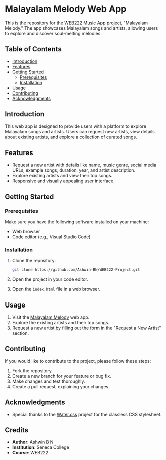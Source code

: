 # Malayalam Melody Web App

This is the repository for the WEB222 Music App project, "Malayalam Melody." The app showcases Malayalam songs and artists, allowing users to explore and discover soul-melting melodies.

## Table of Contents
- [Introduction](##introduction)
- [Features](##features)
- [Getting Started](##getting-started)
  - [Prerequisites](###prerequisites)
  - [Installation](###installation)
- [Usage](##usage)
- [Contributing](##contributing)
- [Acknowledgments](##acknowledgments)

## Introduction
This web app is designed to provide users with a platform to explore Malayalam songs and artists. Users can request new artists, view details about existing artists, and explore a collection of curated songs.

## Features
- Request a new artist with details like name, music genre, social media URLs, example songs, duration, year, and artist description.
- Explore existing artists and view their top songs.
- Responsive and visually appealing user interface.

## Getting Started
### Prerequisites
Make sure you have the following software installed on your machine:
- Web browser
- Code editor (e.g., Visual Studio Code)

### Installation
1. Clone the repository:
   ```bash
   git clone https://github.com/Ashwin-BN/WEB222-Project.git
   ```

2. Open the project in your code editor.

3. Open the `index.html` file in a web browser.

## Usage
1. Visit the [Malayalam Melody](https://github.com/Ashwin-BN/WEB222-Project.git) web app.
2. Explore the existing artists and their top songs.
3. Request a new artist by filling out the form in the "Request a New Artist" section.

## Contributing
If you would like to contribute to the project, please follow these steps:
1. Fork the repository.
2. Create a new branch for your feature or bug fix.
3. Make changes and test thoroughly.
4. Create a pull request, explaining your changes.


## Acknowledgments
- Special thanks to the [Water.css](https://watercss.kognise.dev/) project for the classless CSS stylesheet.

## Credits
- **Author**: Ashwin B N
- **Institution**: Seneca College
- **Course**: WEB222
